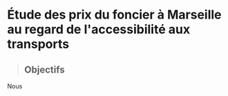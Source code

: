 # Étude des prix du foncier à Marseille au regard de l'accessibilité aux transports

> ## Objectifs

Nous

